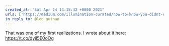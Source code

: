 ```yaml
---
created_at: "Sat Apr 24 13:15:42 +0000 2021"
urls: ['https://medium.com/illumination-curated/how-to-know-you-didnt-do-a-good-job-explaining-your-startup-13bc8006abb0']
in_reply_to: @leo_guinan
---
```


That was one of my first realizations. I wrote about it here: https://t.co/dyjl5E0oOg